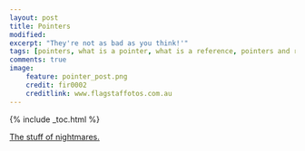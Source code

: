 ```yaml
---
layout: post
title: Pointers
modified:
excerpt: "They're not as bad as you think!'"
tags: [pointers, what is a pointer, what is a reference, pointers and references in c, pointers and references in c++, pointers as function parameters, pointers and arrays, tutorial on pointers, pointers in c, pointers in c++, c, c++, programming, programming languages]
comments: true
image:
    feature: pointer_post.png
    credit: fir0002
    creditlink: www.flagstaffotos.com.au
---
```


{% include _toc.html %}

[The stuff of nightmares.](https://alice961994.files.wordpress.com/2014/11/futurama-fry-stress.png) 




